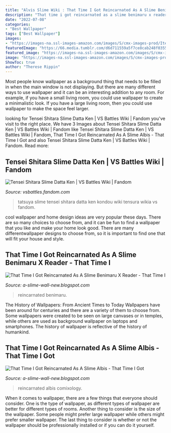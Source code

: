 ```yaml
---
title: "Alvis Slime Wiki : That Time I Got Reincarnated As A Slime Benimaru X Reader"
description: "That time i got reincarnated as a slime benimaru x reader"
date: "2022-07-08"
categories:
- "Best Wallpaper"
tags: ["Best Wallpaper"]
images:
- "https://images-na.ssl-images-amazon.com/images/S/cmx-images-prod/Item/760631/Previews/fb24d1133956ca8dc50bbf5fd43ca2ea._SX1600_QL80_TTD_.jpg"
featuredImage: "https://66.media.tumblr.com/d6d711559a5f7ce8cab248f0355b8427/81e8bd6dd4ed9fe8-57/s640x960/e60d2ebb20d0ac0731aa4be772ad546e2a1710dc.jpg"
featured_image: "https://images-na.ssl-images-amazon.com/images/S/cmx-images-prod/Item/760631/Previews/fb24d1133956ca8dc50bbf5fd43ca2ea._SX1600_QL80_TTD_.jpg"
image: "https://images-na.ssl-images-amazon.com/images/S/cmx-images-prod/Item/760631/Previews/fb24d1133956ca8dc50bbf5fd43ca2ea._SX1600_QL80_TTD_.jpg"
ShowToc: true
author: "Therese Rippin"
---
```



Most people know wallpaper as a background thing that needs to be filled in when the main window is not displaying. But there are many different ways to use wallpaper and it can be an interesting addition to any room. For example, if you have a small living room, you could use wallpaper to create a minimalistic look. If you have a large living room, then you could use wallpaper to make the space feel larger.

	

		
looking for Tensei Shitara Slime Datta Ken | VS Battles Wiki | Fandom you've visit to the right place. We have 3 Images about Tensei Shitara Slime Datta Ken | VS Battles Wiki | Fandom like Tensei Shitara Slime Datta Ken | VS Battles Wiki | Fandom, That Time I Got Reincarnated As A Slime Albis - That Time I Got and also Tensei Shitara Slime Datta Ken | VS Battles Wiki | Fandom. Read more:
		
    
## Tensei Shitara Slime Datta Ken | VS Battles Wiki | Fandom

<img loading=lazy src="https://vignette.wikia.nocookie.net/vsbattles/images/f/ff/Tatsuya_Kondou.jpg/revision/latest/scale-to-width-down/154?cb=20180511073751" onerror="this.onerror=null;this.src='https://tse1.mm.bing.net/th?id=OIP.IZZG8zNEpDCEELlMsu7gkQAAAA&amp;pid=15.1';" alt="Tensei Shitara Slime Datta Ken | VS Battles Wiki | Fandom">

_Source: vsbattles.fandom.com_

>tatsuya slime tensei shitara datta ken kondou wiki tensura wikia vs fandom. 

	

cool wallpaper and home design ideas are very popular these days. There are so many choices to choose from, and it can be fun to find a wallpaper that you like and make your home look good. There are many differentwallpaper designs to choose from, so it is important to find one that will fit your house and style.

    
## That Time I Got Reincarnated As A Slime Benimaru X Reader - That Time I

<img loading=lazy src="https://66.media.tumblr.com/d6d711559a5f7ce8cab248f0355b8427/81e8bd6dd4ed9fe8-57/s640x960/e60d2ebb20d0ac0731aa4be772ad546e2a1710dc.jpg" onerror="this.onerror=null;this.src='https://tse3.mm.bing.net/th?id=OIP.J5RNLBPauWytd88FjNfLhgHaEK&amp;pid=15.1';" alt="That Time I Got Reincarnated As A Slime Benimaru X Reader - That Time I">

_Source: a-slime-wall-new.blogspot.com_

>reincarnated benimaru. 

	

The History of Wallpapers: From Ancient Times to Today
Wallpapers have been around for centuries and there are a variety of them to choose from. Some wallpapers were created to be seen on large canvases or in temples, while others are used as background wallpaper on laptops and smartphones. The history of wallpaper is reflective of the history of humankind.

    
## That Time I Got Reincarnated As A Slime Albis - That Time I Got

<img loading=lazy src="https://images-na.ssl-images-amazon.com/images/S/cmx-images-prod/Item/760631/Previews/fb24d1133956ca8dc50bbf5fd43ca2ea._SX1600_QL80_TTD_.jpg" onerror="this.onerror=null;this.src='https://tse3.mm.bing.net/th?id=OIP.M8K2CH0H00DJtlNGy-I82gHaKi&amp;pid=15.1';" alt="That Time I Got Reincarnated As A Slime Albis - That Time I Got">

_Source: a-slime-wall-new.blogspot.com_

>reincarnated albis comixology. 

	

When it comes to wallpaper, there are a few things that everyone should consider. One is the type of wallpaper, as different types of wallpaper are better for different types of rooms. Another thing to consider is the size of the wallpaper. Some people might prefer large wallpaper while others might prefer smaller wallpaper. The last thing to consider is whether or not the wallpaper should be professionally installed or if you can do it yourself.

